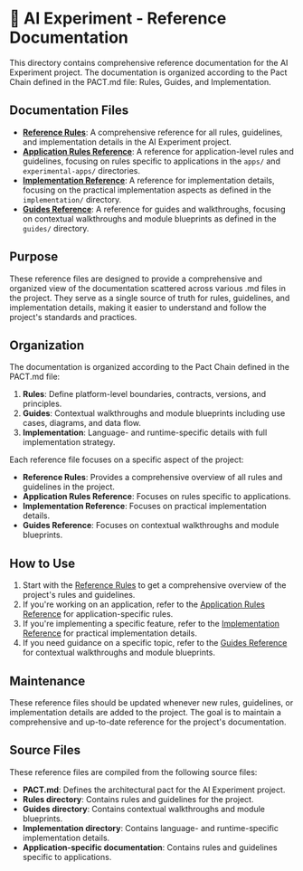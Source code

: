 # 📖 AI Experiment - Reference Documentation

This directory contains comprehensive reference documentation for the AI Experiment project. The documentation is organized according to the Pact Chain defined in the PACT.md file: Rules, Guides, and Implementation.

## Documentation Files

- [**Reference Rules**](reference-rules.md): A comprehensive reference for all rules, guidelines, and implementation details in the AI Experiment project.
- [**Application Rules Reference**](application-rules-reference.md): A reference for application-level rules and guidelines, focusing on rules specific to applications in the `apps/` and `experimental-apps/` directories.
- [**Implementation Reference**](implementation-reference.md): A reference for implementation details, focusing on the practical implementation aspects as defined in the `implementation/` directory.
- [**Guides Reference**](guides-reference.md): A reference for guides and walkthroughs, focusing on contextual walkthroughs and module blueprints as defined in the `guides/` directory.

## Purpose

These reference files are designed to provide a comprehensive and organized view of the documentation scattered across various .md files in the project. They serve as a single source of truth for rules, guidelines, and implementation details, making it easier to understand and follow the project's standards and practices.

## Organization

The documentation is organized according to the Pact Chain defined in the PACT.md file:

1. **Rules**: Define platform-level boundaries, contracts, versions, and principles.
2. **Guides**: Contextual walkthroughs and module blueprints including use cases, diagrams, and data flow.
3. **Implementation**: Language- and runtime-specific details with full implementation strategy.

Each reference file focuses on a specific aspect of the project:

- **Reference Rules**: Provides a comprehensive overview of all rules and guidelines in the project.
- **Application Rules Reference**: Focuses on rules specific to applications.
- **Implementation Reference**: Focuses on practical implementation details.
- **Guides Reference**: Focuses on contextual walkthroughs and module blueprints.

## How to Use

1. Start with the [Reference Rules](reference-rules.md) to get a comprehensive overview of the project's rules and guidelines.
2. If you're working on an application, refer to the [Application Rules Reference](application-rules-reference.md) for application-specific rules.
3. If you're implementing a specific feature, refer to the [Implementation Reference](implementation-reference.md) for practical implementation details.
4. If you need guidance on a specific topic, refer to the [Guides Reference](guides-reference.md) for contextual walkthroughs and module blueprints.

## Maintenance

These reference files should be updated whenever new rules, guidelines, or implementation details are added to the project. The goal is to maintain a comprehensive and up-to-date reference for the project's documentation.

## Source Files

These reference files are compiled from the following source files:

- **PACT.md**: Defines the architectural pact for the AI Experiment project.
- **Rules directory**: Contains rules and guidelines for the project.
- **Guides directory**: Contains contextual walkthroughs and module blueprints.
- **Implementation directory**: Contains language- and runtime-specific implementation details.
- **Application-specific documentation**: Contains rules and guidelines specific to applications.